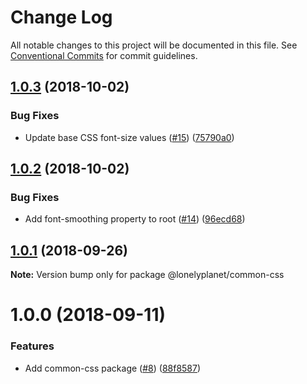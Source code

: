 # Change Log

All notable changes to this project will be documented in this file.
See [Conventional Commits](https://conventionalcommits.org) for commit guidelines.

<a name="1.0.3"></a>
## [1.0.3](https://github.com/lonelyplanet/backpack/compare/@lonelyplanet/common-css@1.0.2...@lonelyplanet/common-css@1.0.3) (2018-10-02)


### Bug Fixes

* Update base CSS font-size values ([#15](https://github.com/lonelyplanet/backpack/issues/15)) ([75790a0](https://github.com/lonelyplanet/backpack/commit/75790a0))





<a name="1.0.2"></a>
## [1.0.2](https://github.com/lonelyplanet/backpack/compare/@lonelyplanet/common-css@1.0.1...@lonelyplanet/common-css@1.0.2) (2018-10-02)


### Bug Fixes

* Add font-smoothing property to root ([#14](https://github.com/lonelyplanet/backpack/issues/14)) ([96ecd68](https://github.com/lonelyplanet/backpack/commit/96ecd68))





<a name="1.0.1"></a>
## [1.0.1](https://github.com/lonelyplanet/backpack/compare/@lonelyplanet/common-css@1.0.0...@lonelyplanet/common-css@1.0.1) (2018-09-26)

**Note:** Version bump only for package @lonelyplanet/common-css





<a name="1.0.0"></a>
# 1.0.0 (2018-09-11)


### Features

* Add common-css package ([#8](https://github.com/lonelyplanet/backpack/issues/8)) ([88f8587](https://github.com/lonelyplanet/backpack/commit/88f8587))
